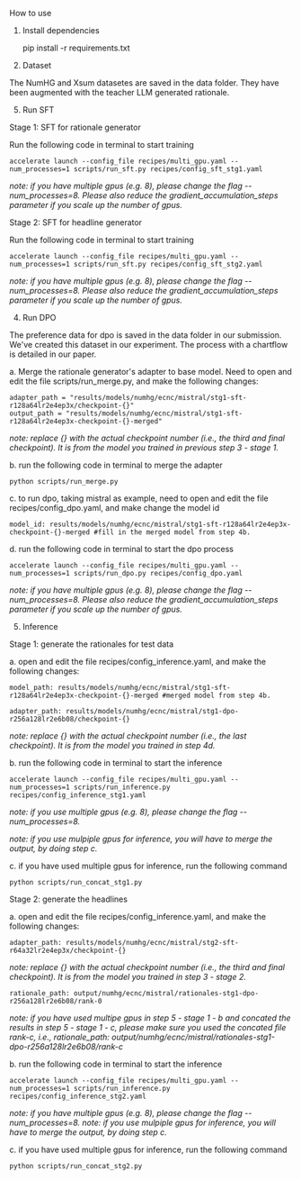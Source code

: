 How to use

1. Install dependencies

    pip install -r requirements.txt

3. Dataset

The NumHG and Xsum datasetes are saved in the data folder. They have been augmented with the teacher LLM generated rationale.

5. Run SFT

Stage 1: SFT for rationale generator

Run the following code in terminal to start training

    accelerate launch --config_file recipes/multi_gpu.yaml --num_processes=1 scripts/run_sft.py recipes/config_sft_stg1.yaml
    
*note: if you have multiple gpus (e.g. 8), please change the flag --num_processes=8. Please also reduce the gradient_accumulation_steps parameter if you scale up the number of gpus.*

Stage 2: SFT for headline generator

Run the following code in terminal to start training

    accelerate launch --config_file recipes/multi_gpu.yaml --num_processes=1 scripts/run_sft.py recipes/config_sft_stg2.yaml
    
*note: if you have multiple gpus (e.g. 8), please change the flag --num_processes=8. Please also reduce the gradient_accumulation_steps parameter if you scale up the number of gpus.*


4. Run DPO
   
The preference data for dpo is saved in the data folder in our submission. We've created this dataset in our experiment. The process with a chartflow is detailed in our paper.

a. Merge the rationale generator's adapter to base model. Need to open and edit the file scripts/run_merge.py, and make the following changes:

    adapter_path = "results/models/numhg/ecnc/mistral/stg1-sft-r128a64lr2e4ep3x/checkpoint-{}" 
    output_path = "results/models/numhg/ecnc/mistral/stg1-sft-r128a64lr2e4ep3x-checkpoint-{}-merged"

*note: replace {} with the actual checkpoint number (i.e., the third and final checkpoint). It is from the model you trained in previous step 3 - stage 1.*

b. run the following code in terminal to merge the adapter

    python scripts/run_merge.py

c. to run dpo, taking mistral as example, need to open and edit the file recipes/config_dpo.yaml, and make change the model id

    model_id: results/models/numhg/ecnc/mistral/stg1-sft-r128a64lr2e4ep3x-checkpoint-{}-merged #fill in the merged model from step 4b.

d. run the following code in terminal to start the dpo process

    accelerate launch --config_file recipes/multi_gpu.yaml --num_processes=1 scripts/run_dpo.py recipes/config_dpo.yaml
    
*note: if you have multiple gpus (e.g. 8), please change the flag --num_processes=8. Please also reduce the gradient_accumulation_steps parameter if you scale up the number of gpus.*

5. Inference
   
Stage 1: generate the rationales for test data

a. open and edit the file recipes/config_inference.yaml, and make the following changes:
    
    model_path: results/models/numhg/ecnc/mistral/stg1-sft-r128a64lr2e4ep3x-checkpoint-{}-merged #merged model from step 4b.
    
    adapter_path: results/models/numhg/ecnc/mistral/stg1-dpo-r256a128lr2e6b08/checkpoint-{} 
    
*note: replace {} with the actual checkpoint number (i.e., the last checkpoint). It is from the model you trained in step 4d.*


b. run the following code in terminal to start the inference

    accelerate launch --config_file recipes/multi_gpu.yaml --num_processes=1 scripts/run_inference.py recipes/config_inference_stg1.yaml
    
*note: if you use multiple gpus (e.g. 8), please change the flag --num_processes=8.*
    
*note: if you use mulpiple gpus for inference, you will have to merge the output, by doing step c.*

c. if you have used multiple gpus for inference, run the following command

    python scripts/run_concat_stg1.py

Stage 2: generate the headlines

a. open and edit the file recipes/config_inference.yaml, and make the following changes:

    adapter_path: results/models/numhg/ecnc/mistral/stg2-sft-r64a32lr2e4ep3x/checkpoint-{} 
    
*note: replace {} with the actual checkpoint number (i.e., the third and final checkpoint). It is from the model you trained in step 3 - stage 2.*
    
    rationale_path: output/numhg/ecnc/mistral/rationales-stg1-dpo-r256a128lr2e6b08/rank-0 
    
*note: if you have used multipe gpus in step 5 - stage 1 - b and concated the results in step 5 - stage 1 - c, please make sure you used the concated file rank-c, i.e., rationale_path: output/numhg/ecnc/mistral/rationales-stg1-dpo-r256a128lr2e6b08/rank-c*

b. run the following code in terminal to start the inference

    accelerate launch --config_file recipes/multi_gpu.yaml --num_processes=1 scripts/run_inference.py recipes/config_inference_stg2.yaml
    
*note: if you have multiple gpus (e.g. 8), please change the flag --num_processes=8.*
*note: if you use mulpiple gpus for inference, you will have to merge the output, by doing step c.*

c. if you have used multiple gpus for inference, run the following command

    python scripts/run_concat_stg2.py









